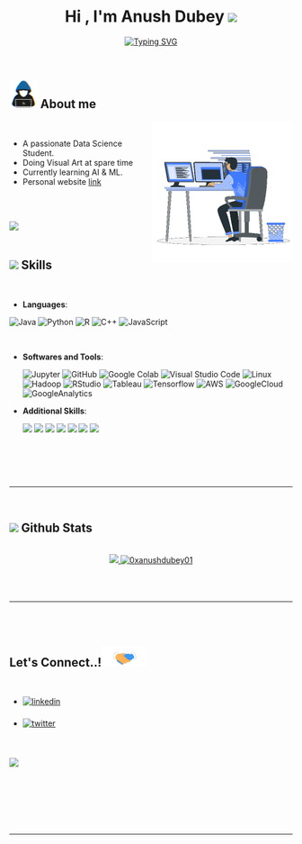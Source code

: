 
<h1 align="center"><b>Hi , I'm Anush Dubey </b><img src="https://media.giphy.com/media/hvRJCLFzcasrR4ia7z/giphy.gif" width="35"></h1>

<p align="center">
  <a href="https://git.io/typing-svg"><img src="https://readme-typing-svg.demolab.com?font=Fira+Code&pause=1000&width=435&lines=Hey+I'm+Anush!;Welcome+to+my+GitHub." alt="Typing SVG" /></a>
</p>



<br>



	
## <picture><img src = "https://github.com/0xAbdulKhalid/0xAbdulKhalid/raw/main/assets/mdImages/about_me.gif" width = 50px></picture> **About me**

<picture> <img align="right" src="https://github.com/0xAbdulKhalid/0xAbdulKhalid/raw/main/assets/mdImages/Right_Side.gif" width = 250px></picture>

<br>

- A passionate Data Science Student.
- Doing Visual Art at spare time
- Currently learning AI & ML.
- Personal website [link](https://www.anushdubey.godaddysites.com)

<br><br>

<img src="https://user-images.githubusercontent.com/73097560/115834477-dbab4500-a447-11eb-908a-139a6edaec5c.gif"><br><br>

## <img src="https://media2.giphy.com/media/QssGEmpkyEOhBCb7e1/giphy.gif?cid=ecf05e47a0n3gi1bfqntqmob8g9aid1oyj2wr3ds3mg700bl&rid=giphy.gif" width ="25"><b> Skills</b>
<br>

<p align="center">

- **Languages**:
    
![Java](https://img.shields.io/badge/Java-ED8B00?style=for-the-badge&logo=openjdk&logoColor=white)
![Python](https://img.shields.io/badge/Python-14354C?style=for-the-badge&logo=python&logoColor=white)
![R](https://img.shields.io/badge/R-276DC3?style=for-the-badge&logo=r&logoColor=white)
![C++](https://img.shields.io/badge/C%2B%2B-00599C?style=for-the-badge&logo=c%2B%2B&logoColor=white)
![JavaScript](https://img.shields.io/badge/JavaScript-323330?style=for-the-badge&logo=javascript&logoColor=F7DF1E)

<br>   

- **Softwares and Tools**:

    ![Jupyter](https://img.shields.io/badge/Jupyter-%23F05033.svg?style=for-the-badge&logo=Jupyter&logoColor=white)
    ![GitHub](https://img.shields.io/badge/github-%23121011.svg?style=for-the-badge&logo=github&logoColor=white)
    ![Google Colab](https://img.shields.io/badge/Google_Colab-%234285F4.svg?style=for-the-badge&logo=Google_Colab&logoColor=white)
    ![Visual Studio Code](https://img.shields.io/badge/Visual%20Studio%20Code-0078d7.svg?style=for-the-badge&logo=visual-studio-code&logoColor=white)
    ![Linux](https://img.shields.io/badge/Linux-FCC624?style=for-the-badge&logo=linux&logoColor=black)
    ![Hadoop](https://img.shields.io/badge/Hadoop-FCC624?style=for-the-badge&logo=Hadoop&logoColor=black)
    ![RStudio](https://img.shields.io/badge/RStudio-FCC624?style=for-the-badge&logo=RStudio&logoColor=black)
    ![Tableau](https://img.shields.io/badge/Tableau-E97627?style=for-the-badge&logo=Tableau&logoColor=white)
    ![Tensorflow](https://img.shields.io/badge/TensorFlow-FF6F00?style=for-the-badge&logo=tensorflow&logoColor=white)
    ![AWS](https://img.shields.io/badge/Amazon_AWS-232F3E?style=for-the-badge&logo=amazon-aws&logoColor=white)
    ![GoogleCloud](https://img.shields.io/badge/Google_Cloud-4285F4?style=for-the-badge&logo=google-cloud&logoColor=white)
    ![GoogleAnalytics](https://img.shields.io/badge/Google%20Analytics-E37400?style=for-the-badge&logo=google%20analytics&logoColor=white) 


- **Additional Skills**:

    ![](https://img.shields.io/badge/Adobe%20after%20affects-CF96FD?style=for-the-badge&logo=Adobe%20after%20effects&logoColor=393665)
    ![](https://img.shields.io/badge/Adobe%20Illustrator-FF9A00?style=for-the-badge&logo=adobe%20illustrator&logoColor=white)
    ![](https://img.shields.io/badge/Adobe%20Lightroom-31A8FF?style=for-the-badge&logo=Adobe%20Lightroom&logoColor=white)
    ![](https://img.shields.io/badge/Adobe%20Photoshop-31A8FF?style=for-the-badge&logo=Adobe%20Photoshop&logoColor=black)
    ![](https://img.shields.io/badge/Adobe%20Premiere%20Pro-9999FF?style=for-the-badge&logo=Adobe%20Premiere%20Pro&logoColor=white)
    ![](https://img.shields.io/badge/Canva-%2300C4CC.svg?&style=for-the-badge&logo=Canva&logoColor=white)
    ![](https://img.shields.io/badge/Figma-F24E1E?style=for-the-badge&logo=figma&logoColor=white)

<br>

</p>

<br>
<br>

-----

<br>


## <img src="https://media.giphy.com/media/iY8CRBdQXODJSCERIr/giphy.gif" width="35"><b> Github Stats </b>
<br>

<div align="center">

<a href="https://github.com/Anushdubey01">
  <img src="[![Anush's GitHub stats](https://github-readme-stats.vercel.app/api?username=anushdubey01&show_icons=true&theme=dark)]" width="450"/>
  <img src="https://github-readme-stats.vercel.app/api/top-langs/?username=anushdubey01&layout=compact" width="375"  alt="0xanushdubey01"/>

</a>
</div>

<br>
<br>
<br>

-----

<br>
<br>

## <b> Let's Connect..!</b><img src="https://github.com/0xAbdulKhalid/0xAbdulKhalid/raw/main/assets/mdImages/handshake.gif" width ="80">
<br>
<div align='left'>

<ul>

<li>
<a href="https://www.linkedin.com/in/anush-dubey-8426b5208/" target="_blank">
<img src="https://img.shields.io/badge/linkedin:  0xabdulkhalid-%2300acee.svg?color=405DE6&style=for-the-badge&logo=linkedin&logoColor=white" alt=linkedin style="margin-bottom: 5px;"/>
</a>
</li>

<br>

<li>
<a href="https://twitter.com/AnushDubey2" target="_blank">
<img src="https://img.shields.io/twitter/url/https/twitter.com/anushdubey2.svg?style=social&label=Follow%20%40anushdubey2)](https://twitter.com/anushdubey2" alt=twitter style="margin-bottom: 5px;"/>

</a>
</li>

<br>
	
</ul>
</div>

<br>
<img src="https://user-images.githubusercontent.com/73097560/115834477-dbab4500-a447-11eb-908a-139a6edaec5c.gif">
<br>
<br>
<br>

<div align='center'>


</div>
<br>
<br>
<br>
<br>

---

<br>

